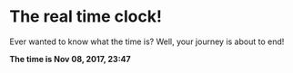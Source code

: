 # The real time clock!

Ever wanted to know what the time is? Well, your journey is about to end!

**The time is Nov 08, 2017, 23:47**